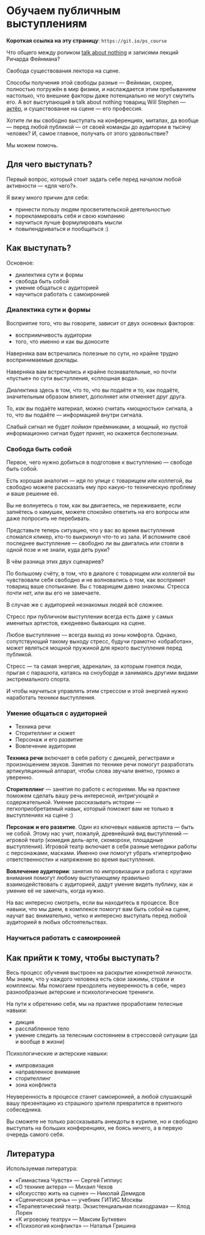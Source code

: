 # Обучаем публичным выступлениям

**Короткая ссылка на эту страницу**: `https://git.io/ps_course`

Что общего между роликом [talk about nothing](https://www.youtube.com/watch?v=8S0FDjFBj8o) и записями лекций Ричарда Фейнмана?

Свобода существования лектора на сцене.

Способы получения этой свободы разные — Фейнман, скорее, полностью погружён в мир физики, и наслаждается этим пребыванием настолько, что внешние факторы даже потенциально не могут смутить его. А вот выступающий в talk about nothing товарищ Will Stephen — [актёр](https://ucbcomedy.com/user/16578), и существование на сцене — его профессия.

Хотите ли вы свободно выступать на конференциях, митапах, да вообще — перед любой публикой — от своей команды до аудитории в тысячу человек? И, самое главное, получать от этого удовольствие?

Мы можем помочь.

## Для чего выступать?

Первый вопрос, который стоит задать себе перед началом любой активности — «для чего?».

Я вижу много причин для себя:
- принести пользу людям просветительской деятельностью
- порекламировать себя и свою компанию
- научиться лучше формулировать мысли
- повыпендриваться и пообщаться :)

## Как выступать?

Основное:
- диалектика сути и формы
- свобода быть собой
- умение общаться с аудиторией
- научиться работать с самоиронией

### Диалектика сути и формы

Восприятие того, что вы говорите, зависит от двух основных факторов:
- восприимчивость аудитории
- того, что именно и как вы доносите

Наверняка вам встречались полезные по сути, но крайне трудно воспринимаемые доклады.

Наверняка вам встречались и крайне познавательные, но почти «пустые» по сути выступления, «сплошная вода».

Диалектика здесь в том, что то, что вы подаёте и то, как подаёте, значительным образом влияет, дополняет или отменяет друг друга.

То, _как_ вы подаёте материал, можно считать «мощностью» сигнала, а то, _что_ вы подаёте — информацией внутри сигнала.

Слабый сигнал не будет _пойман_ приёмниками, а мощный, но пустой информационно сигнал будет принят, но окажется бесполезным.

### Свобода быть собой

Первое, чего нужно добиться в подготовке к выступлению — свободе быть собой.

Есть хорошая аналогия — идя по улице с товарищем или коллегой, вы свободно можете рассказать ему про какую-то техническую проблему и ваше решение её.

Вы не волнуетесь о том, как вы двигаетесь, не переживаете, если запнётесь о камушек, можете спокойно ответить на его вопросы или даже попросить не перебивать.

Представьте теперь ситуацию, что у вас во время выступления сломался кликер, кто-то выкрикнул что-то из зала. И вспомните своё последнее выступление — свободно ли вы двигались или стояли в одной позе и не знали, куда деть руки?

В чём разница этих двух сценариев?

По большому счёту, в том, что в диалоге с товарищем или коллегой вы чувствовали себя свободно и не волновались о том, как воспримет товарищ ваше спотыкание. Вы с товарищем давно знакомы. Стресса почти нет, или вы его не замечаете.

В случае же с аудиторией незнакомых людей всё сложнее.

Стресс при публичном выступлении всегда есть даже у самых именитых артистов, ежедневно бывающих на сцене.

Любое выступление — всегда выход из зоны комфорта. Однако, сопутствующий такому выходу стресс, будучи грамотно «обработан», может являться мощной пружиной для яркого выступления перед публикой.

Стресс — та самая энергия, адреналин, за которым гонятся люди, прыгая с парашюта, катаясь на сноуборде и занимаясь другими видами экстремального спорта.

И чтобы научиться управлять этим стрессом и этой энергией нужно наработать техники выступления.

### Умение общаться с аудиторией

- Техника речи
- Сторителлинг и сюжет
- Персонаж и его развитие
- Вовлечение аудитории

**Техника речи** включает в себя работу с дикцией, регистрами и произношением звуков. Занятия по технике речи помогут разработать артикуляционный аппарат, чтобы слова звучали внятно, громко и уверенно.

**Сторителлинг** — занятия по работе с историями. Мы на практике поможем сделать вашу речь интересной, интригующей и содержательной. Умение рассказывать истории — легкоприобретаемый навык, который поможет вам не только в выступлениях на сцене :)

**Персонаж и его развитие**. Один из ключевых навыков артиста — быть не собой. Этому нас учит, пожалуй, древнейший вид выступлений — игровой театр (комедия дель-арте, скоморохи, площадные выступления). Игровой театр включает в себя разные методики работы с персонажами, масками. Именно они помогут убрать «гипертрофию ответственности» и напряжение во время выступления.

**Вовлечение аудитории**: занятия по импровизации и работа с кругами внимания помогут любому выступающему правильно взаимодействовать с аудиторией, дадут умение видеть публику, как и умение её не замечать, когда нужно.

На вас интересно смотреть, если вы находитесь в процессе. Все навыки, что мы даем, в комплексе помогут вам быть собой на сцене, научат вас внимательно, четко и интересно выступать перед любой аудиторией в любых обстоятельствах.

### Научиться работать с самоиронией



## Как прийти к тому, чтобы выступать?

Весь процесс обучения выстроен на раскрытие конкретной личности. Мы знаем, что у каждого человека есть свои зажимы, страхи и комплексы. Мы помогаем преодолеть неуверенность в себе, через разнообразные актерские и психологические тренинги.

На пути к обретению себя, мы на практике проработаем телесные навыки:
- дикция
- расслабленное тело
- умение следить за телесным состоянием в стрессовой ситуации (да и вообще в жизни)

Психологические и актерские навыки:
- импровизация
- направленное внимание
- сторителлинг
- зона конфликта

Неуверенность в процессе станет самоиронией, а любой слушающий вашу презентацию из страшного зрителя превратится в приятного собеседника.

Вы сможете не только рассказывать анекдоты в курилке, но и свободно выступать на больших конференциях, не боясь ничего, а в первую очередь самого себя.

## Литература

Используемая литература:

- «Гимнастика Чувств» — Сергей Гиппиус
- «О технике актера» — Михаил Чехов
- «Искусство жить на сцене» — Николай Демидов
- «Сценическая речь» — учебник ГИТИС Москвы
- «Терапевтический театр. Экзистенциальная психодрама» — Клод Лорен
- «К игровому театру» — Максим Буткевич
- «Психология конфликта» — Наталья Гришина
